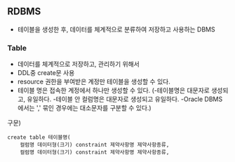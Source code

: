 ## RDBMS
- 테이블을 생성한 후, 데이터를 체계적으로 분류하여 저장하고 사용하는 DBMS

### Table
- 데이터를 체계적으로 저장하고, 관리하기 위해서
- DDL중 create문 사용
- resource 권한을 부여받은 계정만 테이블을 생성할 수 있다.
- 테이블 명은 접속한 계정에서 하나만 생성할 수 있다.
  (-테이블명은 대문자로 생성되고, 유일하다.
   -테이블 안 컬럼명은 대문자로 생성되고 유일하다.
   -Oracle DBMS 에서는 ',' 묶인 경우에는 대소문자를 구분할 수 있다.)
   
구문)
```
create table 테이블명(
	컬럼명 데이터형(크기) constraint 제약사항명 제약사항종류,
	컬럼명 데이터형(크기) constraint 제약사항명 제약사항종류,
	
```